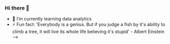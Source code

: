 ### Hi there 👋
- 🌱 I’m currently learning data analytics
- ⚡ Fun fact: 'Everybody is a genius. But if you judge a fish by it's ability to climb a tree, it will live its whole life believing it's stupid' - Albert Einstein
-->
<!--
**ruorobee/ruorobee** is a ✨ _special_ ✨ repository because its `README.md` (this file) appears on your GitHub profile.

Here are some ideas to get you started:
- 🔭 I’m currently working on ...
- 🌱 I’m currently learning data analytics
- 👯 I’m looking to collaborate on ...
- 🤔 I’m looking for help with ...
- 💬 Ask me about ...
- 📫 How to reach me: ...
- 😄 Pronouns: He/Him
- ⚡ Fun fact: I'll share a quote I love by Albert Einstein. 'Everybody is a genius. But if you judge a fish by it's ability to climb a tree, it will live its whole life believing it's stupid'
-->

